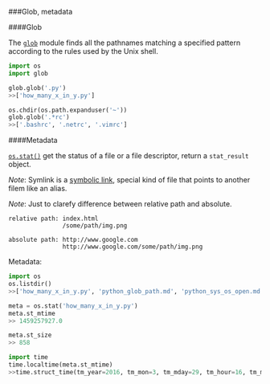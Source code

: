 ###Glob, metadata

####Glob

The [`glob`](https://docs.python.org/3/library/glob.html?highlight=glob#module-glob) module finds all the pathnames matching a specified pattern according to the rules used by the Unix shell.

```python
import os
import glob

glob.glob('.py')
>>['how_many_x_in_y.py']

os.chdir(os.path.expanduser('~'))
glob.glob('.*rc')
>>['.bashrc', '.netrc', '.vimrc']
```

####Metadata

[`os.stat()`](https://docs.python.org/3/library/os.html?highlight=os.stat#os.stat) get the status of a file or a file descriptor, return a `stat_result` object.

_Note_: Symlink is a [symbolic link](https://en.wikipedia.org/wiki/Symbolic_link), special kind of file that points to another filem like an alias.

_Note_: Just to clarefy difference between relative path and absolute.

```
relative path: index.html
			   /some/path/img.png

absolute path: http://www.google.com
			   http://www.google.com/some/path/img.png
```

Metadata:

```python
import os
os.listdir()
>>['how_many_x_in_y.py', 'python_glob_path.md', 'python_sys_os_open.md']

meta = os.stat('how_many_x_in_y.py')
meta.st_mtime
>> 1459257927.0

meta.st_size
>> 858

import time
time.localtime(meta.st_mtime)
>>time.struct_time(tm_year=2016, tm_mon=3, tm_mday=29, tm_hour=16, tm_min=25, tm_sec=27, tm_wday=1, tm_yday=89, tm_isdst=0)
```




